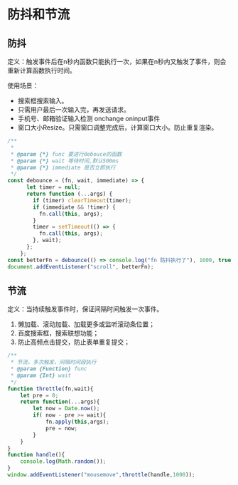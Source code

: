 # 防抖和节流

## 防抖

定义：触发事件后在n秒内函数只能执行一次，如果在n秒内又触发了事件，则会重新计算函数执行时间。

使用场景：

- 搜索框搜索输入。
- 只需用户最后一次输入完，再发送请求。
- 手机号、邮箱验证输入检测 onchange oninput事件
- 窗口大小Resize。只需窗口调整完成后，计算窗口大小。防止重复渲染。

```js
/**
 *
 * @param {*} func 要进行debouce的函数
 * @param {*} wait 等待时间,默认500ms
 * @param {*} immediate 是否立即执行
 */
const debounce = (fn, wait, immediate) => {
      let timer = null;
      return function (...args) {
        if (timer) clearTimeout(timer);
        if (immediate && !timer) {
          fn.call(this, args);
        }
        timer = setTimeout(() => {
          fn.call(this, args);
        }, wait);
      };
    };
const betterFn = debounce(() => console.log("fn 防抖执行了"), 1000, true);
document.addEventListener("scroll", betterFn);
```

## 节流

定义：当持续触发事件时，保证间隔时间触发一次事件。

1. 懒加载、滚动加载、加载更多或监听滚动条位置；
2. 百度搜索框，搜索联想功能；
3. 防止高频点击提交，防止表单重复提交；

```js
/**
 * 节流，多次触发，间隔时间段执行
 * @param {Function} func
 * @param {Int} wait
 */
function throttle(fn,wait){
    let pre = 0;
    return function(...args){
        let now = Date.now();
        if( now - pre >= wait){
            fn.apply(this,args);
            pre = now;
        }
    }
}
function handle(){
    console.log(Math.random());
}
window.addEventListener("mousemove",throttle(handle,1000));
```
